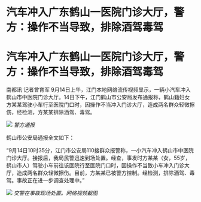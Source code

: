 # 汽车冲入广东鹤山一医院门诊大厅，警方：操作不当导致，排除酒驾毒驾

# 汽车冲入广东鹤山一医院门诊大厅，警方：操作不当导致，排除酒驾毒驾

南都讯 记者曾育军
9月14日上午，江门本地网络流传视频显示，一辆小汽车冲入鹤山市中医院门诊大厅。14日下午，江门鹤山市公安局发布通报称，鹤山籍妇女方某某驾驶小车行至医院门口时，因操作不当冲入门诊大厅，造成两名群众轻微擦伤，经检测，方某某排除酒驾、毒驾。

![](https://inews.gtimg.com/om_bt/OazHHCsuRMaUMcmG9ciDdnDVhWOmGMWnsnJBx7I9UtldcAA/1000)
_警方通报_

鹤山市公安局通报全文如下：

“9月14日10时35分，江门市公安局110接群众报警称，一小汽车冲入鹤山市中医院门诊大厅。接报后，我局民警迅速到场处置。经查，事发时方某某（女，55岁，鹤山市人）驾驶小车前往该医院行至医院门口时，因操作不当致小车冲入门诊大厅，造成两名群众轻微擦伤。目前，方某某已被警方控制。经检测，排除酒驾、毒驾。事故正在进一步调查处理中。”

![](https://inews.gtimg.com/om_bt/O7Mse9gyrYrRk_TZU2SUCr6_dQCkaTfMtyGiClDTHmH6AAA/1000)
_交警在事故现场处置。网络视频截图_

